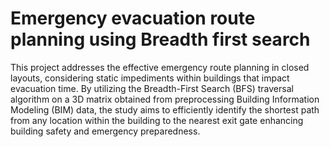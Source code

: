 # Emergency evacuation route planning using Breadth first search
This project addresses the effective emergency route planning in closed layouts, considering static impediments within buildings that impact evacuation time. By utilizing the Breadth-First Search (BFS) traversal algorithm on a 3D matrix obtained from preprocessing Building Information Modeling (BIM) data, the study aims to efficiently identify the shortest path from any location within the building to the nearest exit gate enhancing building safety and emergency preparedness.
